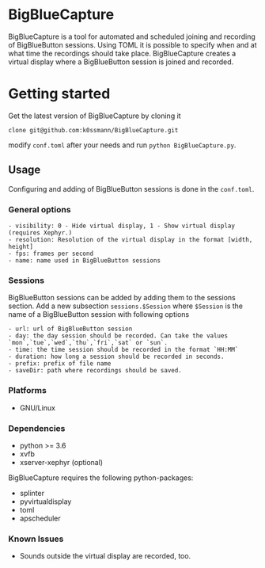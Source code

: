 # BigBlueCapture

BigBlueCapture is a tool for automated and scheduled joining and recording of BigBlueButton sessions. Using TOML it is possible to specify when and at what time the recordings should take place. BigBlueCapture creates a virtual display where a BigBlueButton session is joined and recorded.

# Getting started

Get the latest version of BigBlueCapture by cloning it 
```git  
clone git@github.com:k0ssmann/BigBlueCapture.git 
```

modify `conf.toml` after your needs and run `python BigBlueCapture.py`.

## Usage

Configuring and adding of BigBlueButton sessions is done in the `conf.toml`.

### General options
    
    - visibility: 0 - Hide virtual display, 1 - Show virtual display (requires Xephyr.)
    - resolution: Resolution of the virtual display in the format [width, height]
    - fps: frames per second
    - name: name used in BigBlueButton sessions

### Sessions
BigBlueButton sessions can be added by adding them to the sessions section. Add a new subsection `sessions.$Session` where `$Session` is the name of a BigBlueButton session with following options

    - url: url of BigBlueButton session
    - day: the day session should be recorded. Can take the values `mon`,`tue`,`wed`,`thu`,`fri`,`sat` or `sun`.
    - time: the time session should be recorded in the format `HH:MM`
    - duration: how long a session should be recorded in seconds.
    - prefix: prefix of file name
    - saveDir: path where recordings should be saved.
    
### Platforms

* GNU/Linux
    
### Dependencies

* python >= 3.6
* xvfb
* xserver-xephyr (optional)

BigBlueCapture requires the following python-packages:

* splinter
* pyvirtualdisplay
* toml
* apscheduler
    
### Known Issues

* Sounds outside the virtual display are recorded, too. 

